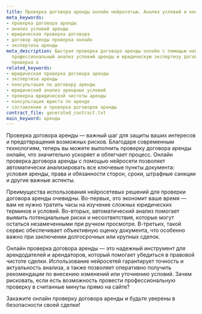 ```yaml
---
title: Проверка договора аренды онлайн нейросетью. Анализ условий и консультаця
meta_keywords:
- проверка договора аренды
- анализ условий аренды
- юридическая проверка договора
- договор аренды проверка онлайн
- экспертиза аренды
meta_description: Быстрая проверка договора аренды онлайн с помощью нейросети! Получите
  профессиональный анализ условий аренды и юридическую экспертизу договора аренды
  проверка о
related_keywords:
- юридическая проверка договора аренды
- экспертиза аренды
- консультация по договору аренды
- юридический анализ арендных условий
- проверка юридической чистоты аренды
- консультация юриста по аренде
- составление и проверка договоров аренды
contract_file: generated_contract.txt
main_keyword: аренды
---
```


Проверка договора аренды — важный шаг для защиты ваших интересов и предотвращения возможных рисков. Благодаря современным технологиям, теперь вы можете выполнить проверку договора аренды онлайн, что значительно ускоряет и облегчает процесс. Онлайн проверка договора аренды с помощью нейросети позволяет автоматически анализировать все ключевые пункты документа: условия аренды, права и обязанности сторон, сроки, штрафные санкции и другие важные аспекты.

Преимущества использования нейросетевых решений для проверки договора аренды очевидны. Во-первых, это экономит ваше время — вам не нужно тратить часы на изучение сложных юридических терминов и условий. Во-вторых, автоматический анализ помогает выявить потенциальные риски и несоответствия, которые могут остаться незамеченными при ручном просмотре. В-третьих, такой сервис обеспечивает объективную оценку документа, что особенно важно при заключении долгосрочных или крупных сделок.

Онлайн проверка договора аренды — это надежный инструмент для арендодателей и арендаторов, который помогает убедиться в правовой чистоте сделки. Использование нейросетей гарантирует точность и актуальность анализа, а также позволяет оперативно получить рекомендации по внесению изменений или уточнению условий. Зачем рисковать, если есть возможность провести профессиональную проверку в считанные минуты прямо на сайте?

Закажите онлайн проверку договора аренды и будьте уверены в безопасности своей сделки!